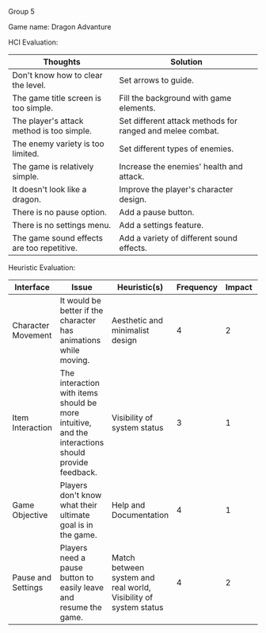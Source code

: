 Group 5

Game name: Dragon Advanture

 

HCI Evaluation:

 

| Thoughts                                   | Solution                                                  |
| ------------------------------------------ | --------------------------------------------------------- |
| Don't know how to clear the level.         | Set arrows to guide.                                      |
| The game title screen is too simple.       | Fill the background with game elements.                   |
| The player's attack method is too simple.  | Set different attack methods for ranged and melee combat. |
| The enemy variety is too limited.          | Set different types of enemies.                           |
| The game is relatively simple.             | Increase the enemies' health and attack.                  |
| It doesn't look like a dragon.             | Improve the player's character design.                    |
| There is no pause option.                  | Add a pause button.                                       |
| There is no settings menu.                 | Add a settings feature.                                   |
| The game sound effects are too repetitive. | Add a variety of different sound effects.                 |

 

Heuristic Evaluation:

 

| Interface          | Issue                                                        | Heuristic(s)                                                 | Frequency | Impact | Rersistence | Severity |
| ------------------ | ------------------------------------------------------------ | ------------------------------------------------------------ | --------- | ------ | ----------- | -------- |
| Character Movement | It would be better if the character has animations while moving. | Aesthetic and minimalist design                              | 4         | 2      | 2           | 2.67     |
| Item Interaction   | The interaction with items should be more intuitive, and the interactions should provide feedback. | Visibility of system status                                  | 3         | 1      | 2           | 2        |
| Game Objective     | Players don't know what their ultimate goal is in the game.  | Help and Documentation                                       | 4         | 1      | 2           | 2.33     |
| Pause and Settings | Players need a pause button to easily leave and resume the game. | Match between system and real world, Visibility of system status | 4         | 2      | 3           | 3        |

 

